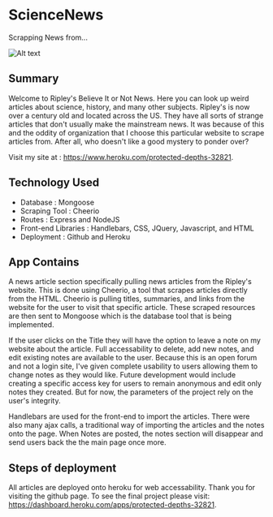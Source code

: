 # ScienceNews

Scrapping News from...

![Alt text]("public/images/th.jpg")

## Summary

Welcome to Ripley's Believe It or Not News. Here you can look up weird articles about science, history, and many other subjects. Ripley's is now over a century old and located across the US. They have all sorts of strange articles that don't usually make the mainstream news. It was because of this and the oddity of organization that I choose this particular website to scrape articles from. After all, who doesn't like a good mystery to ponder over? 

Visit my site at : https://www.heroku.com/protected-depths-32821. 

## Technology Used
- Database : Mongoose
- Scraping Tool : Cheerio
- Routes : Express and NodeJS
- Front-end Libraries : Handlebars, CSS, JQuery, Javascript, and HTML
- Deployment : Github and Heroku

## App Contains

A news article section specifically pulling news articles from the Ripley's website. This is done using Cheerio, a tool that scrapes articles directly from the HTML. Cheerio is pulling titles, summaries, and links from the website for the user to visit that specific article. These scraped resources are then sent to Mongoose which is the database tool that is being implemented. 

 If the user clicks on the Title they will have the option to leave a note on my website about the article. Full accessability to delete, add new notes, and edit existing notes are available to the user. Because this is an open forum and not a login site, I've given complete usability to users allowing them to change notes as they would like. Future development would include creating a specific access key for users to remain anonymous and edit only notes they created. But for now, the parameters of the project rely on the user's integrity.

 Handlebars are used for the front-end to import the articles. There were also many ajax calls, a traditional way of importing the articles and the notes onto the page. When Notes are posted, the notes section will disappear and send users back the the main page once more. 

 ## Steps of deployment

All articles are deployed onto heroku for web accessability. Thank you for visiting the github page. To see the final project please visit: https://dashboard.heroku.com/apps/protected-depths-32821. 


